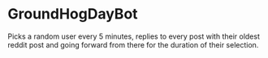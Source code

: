 # GroundHogDayBot
Picks a random user every 5 minutes, replies to every post with their oldest reddit post and going forward from there for the duration of their selection.
